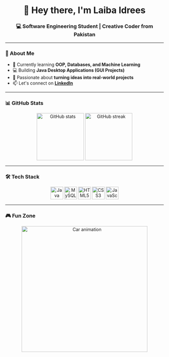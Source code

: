<h1 align="center">👋 Hey there, I'm Laiba Idrees</h1>
<h3 align="center">💻 Software Engineering Student | Creative Coder from Pakistan</h3>

---

### 🚀 About Me
- 🌱 Currently learning **OOP, Databases, and Machine Learning**
- 💻 Building **Java Desktop Applications (GUI Projects)**
- 🎯 Passionate about **turning ideas into real-world projects**
- 📫 Let's connect on **[LinkedIn](https://www.linkedin.com/in/laiba-idrees-a14758319)**  

---

### 📊 GitHub Stats
<div align="center">
  <img src="https://github-readme-stats.vercel.app/api?username=laiba7826&show_icons=true&theme=radical&count_private=true" height="150" alt="GitHub stats"/>
  <img src="https://github-readme-streak-stats.herokuapp.com/?user=laiba7826&theme=radical" height="150" alt="GitHub streak"/>
</div>

---

### 🛠️ Tech Stack
<div align="center">
  <img src="https://cdn.jsdelivr.net/gh/devicons/devicon/icons/java/java-original.svg" height="40" alt="Java"/>
  <img src="https://cdn.jsdelivr.net/gh/devicons/devicon/icons/mysql/mysql-original.svg" height="40" alt="MySQL"/>
  <img src="https://cdn.jsdelivr.net/gh/devicons/devicon/icons/html5/html5-original.svg" height="40" alt="HTML5"/>
  <img src="https://cdn.jsdelivr.net/gh/devicons/devicon/icons/css3/css3-original.svg" height="40" alt="CSS3"/>
  <img src="https://cdn.jsdelivr.net/gh/devicons/devicon/icons/javascript/javascript-original.svg" height="40" alt="JavaScript"/>
</div>

---

### 🎮 Fun Zone
<div align="center">
  <img src="https://media.giphy.com/media/3ohzdIuqJoo8QdKlnW/giphy.gif" width="400" alt="Car animation"/>
</div>


